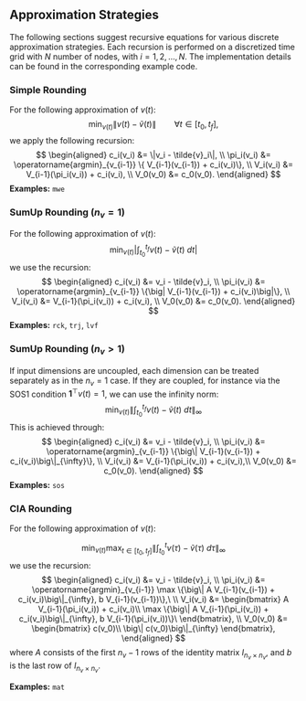 ## Approximation Strategies
The following sections suggest recursive equations for various discrete approximation strategies. Each recursion is performed on a discretized time grid with $N$ number of nodes, with $i = 1, 2, \ldots, N$. The implementation details can be found in the corresponding example code.

### Simple Rounding

For the following approximation of $v(t)$:
$$
\min_{v(t)} \|v(t) - \tilde{v}(t)\| \qquad \forall t \in [t_0, t_f],
$$
we apply the following recursion:
$$
\begin{aligned}
c_i(v_i) &= \|v_i - \tilde{v}_i\|, \\
\pi_i(v_i) &= \operatorname{argmin}_{v_{i-1}} \{ V_{i-1}(v_{i-1}) + c_i(v_i)\}, \\
V_i(v_i) &= V_{i-1}(\pi_i(v_i)) + c_i(v_i), \\
V_0(v_0) &= c_0(v_0).
\end{aligned}
$$
**Examples:** `mwe`

### SumUp Rounding ($n_v = 1$)

For the following approximation of $v(t)$:
$$
\min_{v(t)} \bigg|\int_{t_0}^{t_f} v(t) - \tilde{v}(t)~dt \bigg|
$$
we use the recursion:
$$
\begin{aligned}
c_i(v_i) &= v_i - \tilde{v}_i, \\
\pi_i(v_i) &= \operatorname{argmin}_{v_{i-1}} \{\big| V_{i-1}(v_{i-1}) + c_i(v_i)\big|\}, \\
V_i(v_i) &= V_{i-1}(\pi_i(v_i)) + c_i(v_i), \\
V_0(v_0) &= c_0(v_0).
\end{aligned}
$$
**Examples:** `rck`, `trj`, `lvf`

### SumUp Rounding ($n_v > 1$)

If input dimensions are uncoupled, each dimension can be treated separately as in the $n_v = 1$ case. If they are coupled, for instance via the SOS1 condition $\mathbf{1}^\top v(t) = 1$, we can use the infinity norm:
$$
\min_{v(t)} \bigg\|\int_{t_0}^{t_f} v(t) - \tilde{v}(t)~dt \bigg\|_{\infty}
$$
This is achieved through:
$$
\begin{aligned}
c_i(v_i) &= v_i - \tilde{v}_i, \\
\pi_i(v_i) &= \operatorname{argmin}_{v_{i-1}} \{\big\| V_{i-1}(v_{i-1}) + c_i(v_i)\big\|_{\infty}\}, \\
V_i(v_i) &= V_{i-1}(\pi_i(v_i)) + c_i(v_i),\\
V_0(v_0) &= c_0(v_0).
\end{aligned}
$$
**Examples:** `sos`

### CIA Rounding
For the following approximation of $v(t)$:

$$
\min_{v(t)} \max_{t \in [t_0, t_f]} \bigg\|\int_{t_0}^{t} v(\tau) - \tilde{v}(\tau)~d\tau \bigg\|_\infty
$$
we use the recursion:
$$
\begin{aligned}
c_i(v_i) &= v_i - \tilde{v}_i, \\
\pi_i(v_i) &= \operatorname{argmin}_{v_{i-1}} \max \{\big\| A V_{i-1}(v_{i-1}) + c_i(v_i)\big\|_{\infty}, b V_{i-1}(v_{i-1})\},\ \\
V_i(v_i) &= \begin{bmatrix}
A V_{i-1}(\pi_i(v_i)) + c_i(v_i)\\
\max \{\big\| A V_{i-1}(\pi_i(v_i)) + c_i(v_i)\big\|_{\infty}, b V_{i-1}(\pi_i(v_i))\}\
\end{bmatrix}, \\
V_0(v_0) &= \begin{bmatrix} c(v_0)\\ \big\| c(v_0)\big\|_{\infty} \end{bmatrix},
\end{aligned}
$$
where $A$ consists of the first $n_v - 1$ rows of the identity matrix $I_{n_v \times n_v}$, and $b$ is the last row of $I_{n_v \times n_v}$.

**Examples:** `mat`
